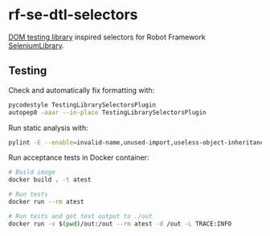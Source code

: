 # rf-se-dtl-selectors

[DOM testing library](https://testing-library.com/) inspired selectors for Robot Framework [SeleniumLibrary](https://robotframework.org/SeleniumLibrary/).

## Testing

Check and automatically fix formatting with:

```bash
pycodestyle TestingLibrarySelectorsPlugin
autopep8 -aaar --in-place TestingLibrarySelectorsPlugin
```

Run static analysis with:

```bash
pylint -E --enable=invalid-name,unused-import,useless-object-inheritance TestingLibrarySelectorsPlugin
```

Run acceptance tests in Docker container:

```bash
# Build image
docker build . -t atest

# Run tests
docker run --rm atest

# Run tests and get test output to ./out
docker run -v $(pwd)/out:/out --rm atest -d /out -L TRACE:INFO
```
